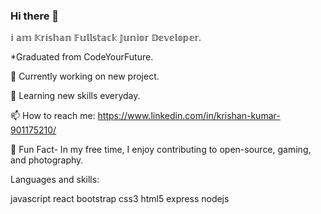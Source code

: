 ### Hi there 👋
𝕚 𝕒𝕞 𝕂𝕣𝕚𝕤𝕙𝕒𝕟 𝔽𝕦𝕝𝕝𝕤𝕥𝕒𝕔𝕜 𝕁𝕦𝕟𝕚𝕠𝕣 𝔻𝕖𝕧𝕖𝕝𝕠𝕡𝕖𝕣.

*Graduated from CodeYourFuture.

🔭 Currently working on new project.

🌱 Learning new skills everyday.

📫 How to reach me: https://www.linkedin.com/in/krishan-kumar-901175210/

🎨 Fun Fact- In my free time, I enjoy contributing to open-source, gaming, and photography.

Languages and skills:

javascript react bootstrap css3 html5 express nodejs
